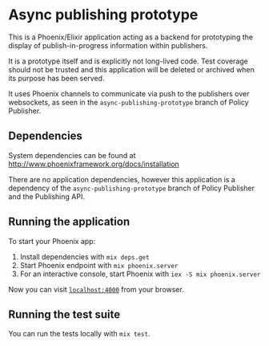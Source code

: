# Async publishing prototype

This is a Phoenix/Elixir application acting as a backend for prototyping the
display of publish-in-progress information within publishers.

It is a prototype itself and is explicitly not long-lived code.  Test coverage
should not be trusted and this application will be deleted or archived when its
purpose has been served.

It uses Phoenix channels to communicate via push to the publishers over websockets,
as seen in the `async-publishing-prototype` branch of Policy Publisher.

## Dependencies

System dependencies can be found at http://www.phoenixframework.org/docs/installation

There are no application dependencies, however this application is a dependency
of the `async-publishing-prototype` branch of Policy Publisher and the Publishing API.

## Running the application

To start your Phoenix app:

  1. Install dependencies with `mix deps.get`
  2. Start Phoenix endpoint with `mix phoenix.server`
  3. For an interactive console, start Phoenix with `iex -S mix phoenix.server`

Now you can visit [`localhost:4000`](http://localhost:4000) from your browser.

## Running the test suite

You can run the tests locally with `mix test`.
